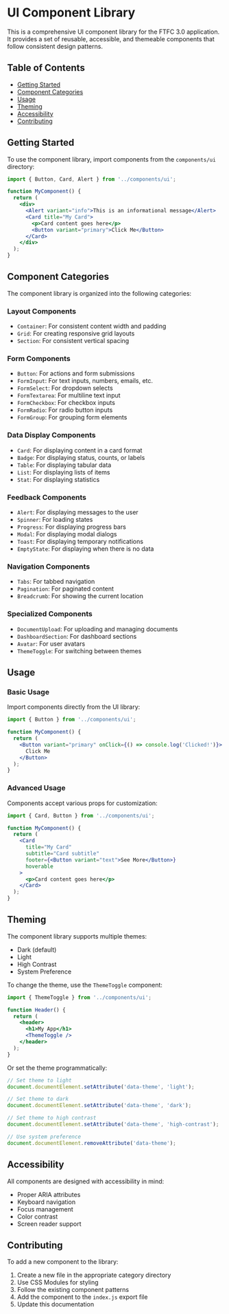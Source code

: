 # UI Component Library

This is a comprehensive UI component library for the FTFC 3.0 application. It provides a set of reusable, accessible, and themeable components that follow consistent design patterns.

## Table of Contents

- [Getting Started](#getting-started)
- [Component Categories](#component-categories)
- [Usage](#usage)
- [Theming](#theming)
- [Accessibility](#accessibility)
- [Contributing](#contributing)

## Getting Started

To use the component library, import components from the `components/ui` directory:

```jsx
import { Button, Card, Alert } from '../components/ui';

function MyComponent() {
  return (
    <div>
      <Alert variant="info">This is an informational message</Alert>
      <Card title="My Card">
        <p>Card content goes here</p>
        <Button variant="primary">Click Me</Button>
      </Card>
    </div>
  );
}
```

## Component Categories

The component library is organized into the following categories:

### Layout Components

- `Container`: For consistent content width and padding
- `Grid`: For creating responsive grid layouts
- `Section`: For consistent vertical spacing

### Form Components

- `Button`: For actions and form submissions
- `FormInput`: For text inputs, numbers, emails, etc.
- `FormSelect`: For dropdown selects
- `FormTextarea`: For multiline text input
- `FormCheckbox`: For checkbox inputs
- `FormRadio`: For radio button inputs
- `FormGroup`: For grouping form elements

### Data Display Components

- `Card`: For displaying content in a card format
- `Badge`: For displaying status, counts, or labels
- `Table`: For displaying tabular data
- `List`: For displaying lists of items
- `Stat`: For displaying statistics

### Feedback Components

- `Alert`: For displaying messages to the user
- `Spinner`: For loading states
- `Progress`: For displaying progress bars
- `Modal`: For displaying modal dialogs
- `Toast`: For displaying temporary notifications
- `EmptyState`: For displaying when there is no data

### Navigation Components

- `Tabs`: For tabbed navigation
- `Pagination`: For paginated content
- `Breadcrumb`: For showing the current location

### Specialized Components

- `DocumentUpload`: For uploading and managing documents
- `DashboardSection`: For dashboard sections
- `Avatar`: For user avatars
- `ThemeToggle`: For switching between themes

## Usage

### Basic Usage

Import components directly from the UI library:

```jsx
import { Button } from '../components/ui';

function MyComponent() {
  return (
    <Button variant="primary" onClick={() => console.log('Clicked!')}>
      Click Me
    </Button>
  );
}
```

### Advanced Usage

Components accept various props for customization:

```jsx
import { Card, Button } from '../components/ui';

function MyComponent() {
  return (
    <Card 
      title="My Card" 
      subtitle="Card subtitle"
      footer={<Button variant="text">See More</Button>}
      hoverable
    >
      <p>Card content goes here</p>
    </Card>
  );
}
```

## Theming

The component library supports multiple themes:

- Dark (default)
- Light
- High Contrast
- System Preference

To change the theme, use the `ThemeToggle` component:

```jsx
import { ThemeToggle } from '../components/ui';

function Header() {
  return (
    <header>
      <h1>My App</h1>
      <ThemeToggle />
    </header>
  );
}
```

Or set the theme programmatically:

```jsx
// Set theme to light
document.documentElement.setAttribute('data-theme', 'light');

// Set theme to dark
document.documentElement.setAttribute('data-theme', 'dark');

// Set theme to high contrast
document.documentElement.setAttribute('data-theme', 'high-contrast');

// Use system preference
document.documentElement.removeAttribute('data-theme');
```

## Accessibility

All components are designed with accessibility in mind:

- Proper ARIA attributes
- Keyboard navigation
- Focus management
- Color contrast
- Screen reader support

## Contributing

To add a new component to the library:

1. Create a new file in the appropriate category directory
2. Use CSS Modules for styling
3. Follow the existing component patterns
4. Add the component to the `index.js` export file
5. Update this documentation
